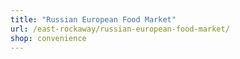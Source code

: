 ```yaml
---
title: "Russian European Food Market"
url: /east-rockaway/russian-european-food-market/
shop: convenience
---
```

